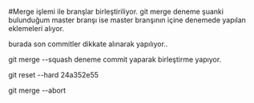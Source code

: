#Merge işlemi ile branşlar birleştiriliyor.
git merge deneme şuanki bulunduğum master branşı ise master branşının içine denemede yapılan eklemeleri alıyor.

burada son commitler dikkate alınarak yapılıyor..

git merge --squash deneme commit yaparak birleştirme yapıyor.

git reset --hard 24a352e55 

git merge --abort

